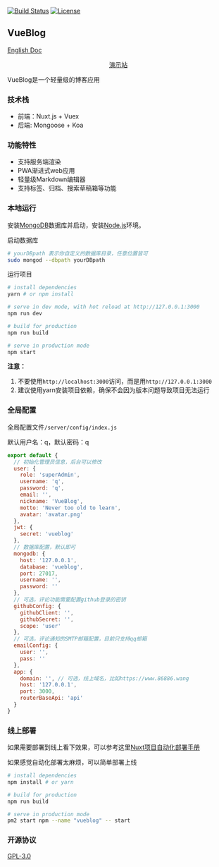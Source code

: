 
<a href="https://travis-ci.org/wmui/vueblog"><img src="https://travis-ci.org/wmui/vueblog.svg?branch=master" alt="Build Status"></a>
<a href="https://github.com/wmui/vueblog"><img src="https://img.shields.io/badge/license-AGPL-blue.svg" alt="License"></a>

## VueBlog

[English Doc](https://github.com/wmui/vueblog/blob/master/README.en.md)

<div style="text-align:center;">
  <p><a href="https://www.86886.wang" target="_blank">演示站</a></p>
</div>

VueBlog是一个轻量级的博客应用

### 技术栈

- 前端：Nuxt.js + Vuex
- 后端: Mongoose + Koa

### 功能特性

- 支持服务端渲染
- PWA渐进式web应用
- 轻量级Markdown编辑器
- 支持标签、归档、搜索草稿箱等功能

### 本地运行

安装[MongoDB](https://www.mongodb.com/download-center?jmp=nav#community)数据库并启动，安装[Node.js](https://nodejs.org/en/)环境。

启动数据库

```bash
# yourDBpath 表示你自定义的数据库目录，任意位置皆可
sudo mongod --dbpath yourDBpath
```

运行项目

``` bash
# install dependencies
yarn # or npm install

# serve in dev mode, with hot reload at http://127.0.0.1:3000
npm run dev

# build for production
npm run build

# serve in production mode
npm start
```

**注意：** 

1. 不要使用`http://localhost:3000`访问，而是用`http://127.0.0.1:3000`
2. 建议使用yarn安装项目依赖，确保不会因为版本问题导致项目无法运行

### 全局配置

全局配置文件`/server/config/index.js`

默认用户名：q，默认密码：q  

```javascript
export default {
  // 初始化管理员信息，后台可以修改
  user: {
    role: 'superAdmin',
    username: 'q',
    password: 'q',
    email: '',
    nickname: 'VueBlog',
    motto: 'Never too old to learn',
    avatar: 'avatar.png'
  },
  jwt: {
    secret: 'vueblog'
  },
  // 数据库配置，默认即可
  mongodb: {
    host: '127.0.0.1',
    database: 'vueblog',
    port: 27017,
    username: '',
    password: ''
  },
  // 可选，评论功能需要配置github登录的密钥
  githubConfig: {
    githubClient: '',
    githubSecret: '',
    scope: 'user'
  },
  // 可选，评论通知的SMTP邮箱配置，目前只支持qq邮箱
  emailConfig: {
    user: '',
    pass: ''
  },
  app: {
    domain: '', // 可选，线上域名，比如https://www.86886.wang
    host: '127.0.0.1',
    port: 3000,
    routerBaseApi: 'api'
  }
}
```

### 线上部署

如果需要部署到线上看下效果，可以参考这里[Nuxt项目自动化部署手册](https://github.com/wmui/web-deploy)

如果感觉自动化部署太麻烦，可以简单部署上线

```bash
# install dependencies
npm install # or yarn

# build for production
npm run build

# serve in production mode
pm2 start npm --name "vueblog" -- start
```


### 开源协议

[GPL-3.0](https://choosealicense.com/licenses/gpl-3.0/)  
